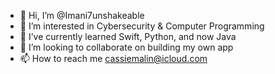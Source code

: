- 👋 Hi, I’m @Imani7unshakeable
- 👀 I’m interested in Cybersecurity & Computer Programming
- 🌱 I’ve currently learned Swift, Python, and now Java
- 💞️ I’m looking to collaborate on building my own app
- 📫 How to reach me cassiemalin@icloud.com

<!---
Imani7unshakeable/Imani7unshakeable is a ✨ special ✨ repository because its `README.md` (this file) appears on your GitHub profile.
You can click the Preview link to take a look at your changes.
--->

